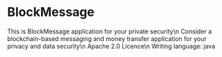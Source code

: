 # BlockMessage
This is BlockMessage application for your private security\n
Consider a blockchain-based messaging and money transfer application for your privacy and data security\n
Apache 2.0 Licence\n
Writing language: java
